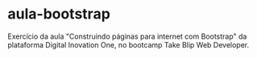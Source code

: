 # aula-bootstrap
Exercício da aula "Construindo páginas para internet com Bootstrap" da plataforma Digital Inovation One, no bootcamp Take Blip Web Developer.
